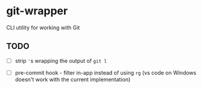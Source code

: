 # git-wrapper

CLI utility for working with Git

## TODO

- [ ] strip `'`s wrapping the output of `git l`
- [ ] pre-commit hook - filter in-app instead of using `rg` (vs code on Windows doesn't work with the current implementation)

